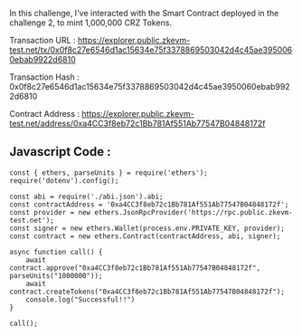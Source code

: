 In this challenge, I've interacted with the Smart Contract deployed in the challenge 2, to mint 1,000,000 CRZ Tokens.

Transaction URL : https://explorer.public.zkevm-test.net/tx/0x0f8c27e6546d1ac15634e75f3378869503042d4c45ae3950060ebab9922d6810

Transaction Hash : 0x0f8c27e6546d1ac15634e75f3378869503042d4c45ae3950060ebab9922d6810

Contract Address : https://explorer.public.zkevm-test.net/address/0xa4CC3f8eb72c1Bb781Af551Ab77547B04848172f



## Javascript Code : 
```
const { ethers, parseUnits } = require('ethers');
require('dotenv').config();

const abi = require('./abi.json').abi;
const contractAddress = '0xa4CC3f8eb72c1Bb781Af551Ab77547B04848172f';
const provider = new ethers.JsonRpcProvider('https://rpc.public.zkevm-test.net');
const signer = new ethers.Wallet(process.env.PRIVATE_KEY, provider);
const contract = new ethers.Contract(contractAddress, abi, signer);

async function call() {
    await contract.approve("0xa4CC3f8eb72c1Bb781Af551Ab77547B04848172f", parseUnits("1000000"));
    await contract.createTokens("0xa4CC3f8eb72c1Bb781Af551Ab77547B04848172f");
    console.log("Successful!!")
}

call();
```
